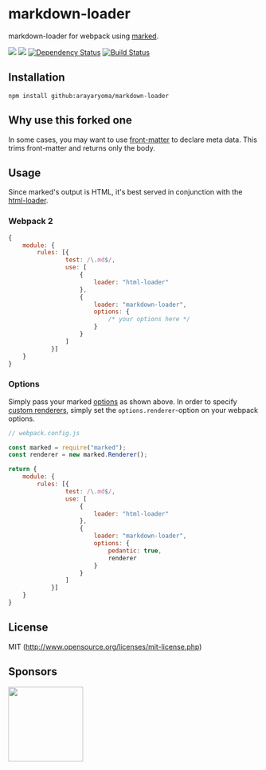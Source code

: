 markdown-loader
===============

markdown-loader for webpack using [marked](https://github.com/chjj/marked).

[![](https://img.shields.io/npm/v/markdown-loader.svg)](https://www.npmjs.com/package/markdown-loader)
[![](https://img.shields.io/npm/dm/markdown-loader.svg)](https://www.npmjs.com/package/markdown-loader)
[![Dependency Status](https://david-dm.org/peerigon/markdown-loader.svg)](https://david-dm.org/peerigon/markdown-loader)
[![Build Status](https://travis-ci.org/peerigon/markdown-loader.svg?branch=master)](https://travis-ci.org/peerigon/markdown-loader)

## Installation

`npm install github:arayaryoma/markdown-loader`

## Why use this forked one
In some cases, you may want to use [front-matter](https://jekyllrb.com/docs/frontmatter/) to declare meta data. This trims front-matter and returns only the body.

## Usage

Since marked's output is HTML, it's best served in conjunction with the [html-loader](https://github.com/webpack/html-loader).

### Webpack 2

```javascript
{
    module: {
        rules: [{
                test: /\.md$/,
                use: [
                    {
                        loader: "html-loader"
                    },
                    {
                        loader: "markdown-loader",
                        options: {
                            /* your options here */
                        }
                    }
                ]
            }]
    }
}
```

### Options

Simply pass your marked [options](https://github.com/chjj/marked#options-1) as shown above.
In order to specify [custom renderers](https://github.com/peerigon/markdown-loader/issues/5), simply set the `options.renderer`-option on your webpack options.

```javascript
// webpack.config.js

const marked = require("marked");
const renderer = new marked.Renderer();

return {
    module: {
        rules: [{
                test: /\.md$/,
                use: [
                    {
                        loader: "html-loader"
                    },
                    {
                        loader: "markdown-loader",
                        options: {
                            pedantic: true,
                            renderer
                        }
                    }
                ]
            }]
    }
}
```
## License

MIT (http://www.opensource.org/licenses/mit-license.php)

## Sponsors

[<img src="https://assets.peerigon.com/peerigon/logo/peerigon-logo-flat-spinat.png" width="150" />](https://peerigon.com)
